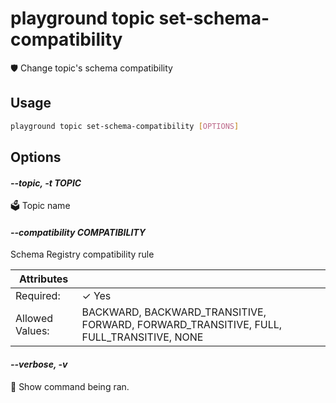 # playground topic set-schema-compatibility

🛡️ Change topic's schema compatibility

## Usage

```bash
playground topic set-schema-compatibility [OPTIONS]
```

## Options

#### *--topic, -t TOPIC*

🗳 Topic name

#### *--compatibility COMPATIBILITY*

Schema Registry compatibility rule

| Attributes      | &nbsp;
|-----------------|-------------
| Required:       | ✓ Yes
| Allowed Values: | BACKWARD, BACKWARD_TRANSITIVE, FORWARD, FORWARD_TRANSITIVE, FULL, FULL_TRANSITIVE, NONE

#### *--verbose, -v*

🐞 Show command being ran.


